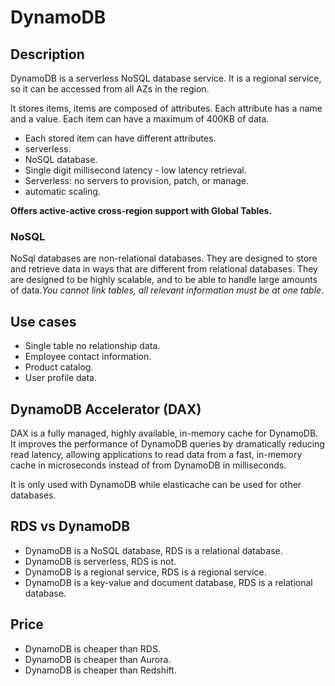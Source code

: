 # DynamoDB

## Description

DynamoDB is a serverless NoSQL database service. It is a regional service, so it can be accessed from all AZs in the region.

It stores items, items are composed of attributes. Each attribute has a name and a value. Each item can have a maximum of 400KB of data.

- Each stored item can have different attributes.
- serverless.
- NoSQL database.
- Single digit millisecond latency - low latency retrieval.
- Serverless: no servers to provision, patch, or manage.
- automatic scaling.

**Offers active-active cross-region support with Global Tables.**

### NoSQL

NoSql databases are non-relational databases. They are designed to store and retrieve data in ways that are different from relational databases. They are designed to be highly scalable, and to be able to handle large amounts of data._You cannot link tables, all relevant information must be at one table_.

## Use cases

- Single table no relationship data.
- Employee contact information.
- Product catalog.
- User profile data.

## DynamoDB Accelerator (DAX)

DAX is a fully managed, highly available, in-memory cache for DynamoDB. It improves the performance of DynamoDB queries by dramatically reducing read latency, allowing applications to read data from a fast, in-memory cache in microseconds instead of from DynamoDB in milliseconds.

It is only used with DynamoDB while elasticache can be used for other databases.

## RDS vs DynamoDB

- DynamoDB is a NoSQL database, RDS is a relational database.
- DynamoDB is serverless, RDS is not.
- DynamoDB is a regional service, RDS is a regional service.
- DynamoDB is a key-value and document database, RDS is a relational database.

## Price

- DynamoDB is cheaper than RDS.
- DynamoDB is cheaper than Aurora.
- DynamoDB is cheaper than Redshift.
